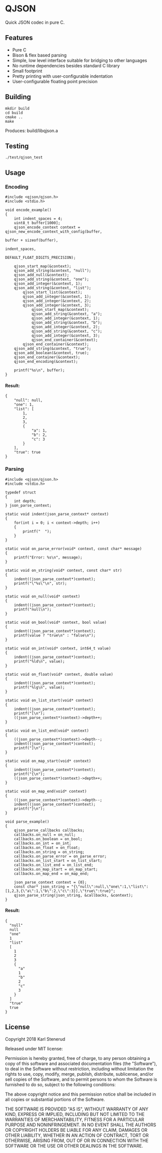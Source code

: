 QJSON
=====

Quick JSON codec in pure C.



Features
--------

 * Pure C
 * Bison & flex based parsing
 * Simple, low level interface suitable for bridging to other languages
 * No runtime dependencies besides standard C library
 * Small footprint
 * Pretty printing with user-configurable indentation
 * User-configurable floating point precision



Building
--------

    mkdir build
    cd build
    cmake ..
    make

Produces: build/libqjson.a



Testing
-------

    ./test/qjson_test



Usage
-----

### Encoding

    #include <qjson/qjson.h>
    #include <stdio.h>

    void encode_example()
    {
        int indent_spaces = 4;
        uint8_t buffer[1000];
        qjson_encode_context context = qjson_new_encode_context_with_config(buffer,
                                                                            buffer + sizeof(buffer),
                                                                            indent_spaces,
                                                                            DEFAULT_FLOAT_DIGITS_PRECISION);

        qjson_start_map(&context);
        qjson_add_string(&context, "null");
        qjson_add_null(&context);
        qjson_add_string(&context, "one");
        qjson_add_integer(&context, 1);
        qjson_add_string(&context, "list");
            qjson_start_list(&context);
            qjson_add_integer(&context, 1);
            qjson_add_integer(&context, 2);
            qjson_add_integer(&context, 3);
                qjson_start_map(&context);
                qjson_add_string(&context, "a");
                qjson_add_integer(&context, 1);
                qjson_add_string(&context, "b");
                qjson_add_integer(&context, 2);
                qjson_add_string(&context, "c");
                qjson_add_integer(&context, 3);
                qjson_end_container(&context);
            qjson_end_container(&context);
        qjson_add_string(&context, "true");
        qjson_add_boolean(&context, true);
        qjson_end_container(&context);
        qjson_end_encoding(&context);

        printf("%s\n", buffer);
    }

#### Result:

    {
        "null": null,
        "one": 1,
        "list": [
            1,
            2,
            3,
            {
                "a": 1,
                "b": 2,
                "c": 3
            }
        ],
        "true": true
    }



### Parsing

    #include <qjson/qjson.h>
    #include <stdio.h>

    typedef struct
    {
        int depth;
    } json_parse_context;

    static void indent(json_parse_context* context)
    {
        for(int i = 0; i < context->depth; i++)
        {
            printf("  ");
        }
    }

    static void on_parse_error(void* context, const char* message)
    {
        printf("Error: %s\n", message);
    }

    static void on_string(void* context, const char* str)
    {
        indent((json_parse_context*)context);
        printf("\"%s\"\n", str);
    }

    static void on_null(void* context)
    {
        indent((json_parse_context*)context);
        printf("null\n");
    }
        
    static void on_bool(void* context, bool value)
    {
        indent((json_parse_context*)context);
        printf(value ? "true\n" : "false\n");
    }
        
    static void on_int(void* context, int64_t value)
    {
        indent((json_parse_context*)context);
        printf("%ld\n", value);
    }
        
    static void on_float(void* context, double value)
    {
        indent((json_parse_context*)context);
        printf("%lg\n", value);
    }

    static void on_list_start(void* context)
    {
        indent((json_parse_context*)context);
        printf("[\n");
        ((json_parse_context*)context)->depth++;
    }
        
    static void on_list_end(void* context)
    {
        ((json_parse_context*)context)->depth--;
        indent((json_parse_context*)context);
        printf("]\n");
    }
        
    static void on_map_start(void* context)
    {
        indent((json_parse_context*)context);
        printf("{\n");
        ((json_parse_context*)context)->depth++;
    }
        
    static void on_map_end(void* context)
    {
        ((json_parse_context*)context)->depth--;
        indent((json_parse_context*)context);
        printf("}\n");
    }

    void parse_example()
    {
        qjson_parse_callbacks callbacks;
        callbacks.on_null = on_null;
        callbacks.on_boolean = on_bool;
        callbacks.on_int = on_int;
        callbacks.on_float = on_float;
        callbacks.on_string = on_string;
        callbacks.on_parse_error = on_parse_error;
        callbacks.on_list_start = on_list_start;
        callbacks.on_list_end = on_list_end;
        callbacks.on_map_start = on_map_start;
        callbacks.on_map_end = on_map_end;

        json_parse_context context = {0};
        const char* json_string = "{\"null\":null,\"one\":1,\"list\":[1,2,3,{\"a\":1,\"b\":2,\"c\":3}],\"true\":true}";
        qjson_parse_string(json_string, &callbacks, &context);
    }

#### Result:

    {
      "null"
      null
      "one"
      1
      "list"
      [
        1
        2
        3
        {
          "a"
          1
          "b"
          2
          "c"
          3
        }
      ]
      "true"
      true
    }



License
-------

Copyright 2018 Karl Stenerud

Released under MIT license:

Permission is hereby granted, free of charge, to any person obtaining a copy of this software and associated documentation files (the "Software"), to deal in the Software without restriction, including without limitation the rights to use, copy, modify, merge, publish, distribute, sublicense, and/or sell copies of the Software, and to permit persons to whom the Software is furnished to do so, subject to the following conditions:

The above copyright notice and this permission notice shall be included in all copies or substantial portions of the Software.

THE SOFTWARE IS PROVIDED "AS IS", WITHOUT WARRANTY OF ANY KIND, EXPRESS OR IMPLIED, INCLUDING BUT NOT LIMITED TO THE WARRANTIES OF MERCHANTABILITY, FITNESS FOR A PARTICULAR PURPOSE AND NONINFRINGEMENT. IN NO EVENT SHALL THE AUTHORS OR COPYRIGHT HOLDERS BE LIABLE FOR ANY CLAIM, DAMAGES OR OTHER LIABILITY, WHETHER IN AN ACTION OF CONTRACT, TORT OR OTHERWISE, ARISING FROM, OUT OF OR IN CONNECTION WITH THE SOFTWARE OR THE USE OR OTHER DEALINGS IN THE SOFTWARE.
